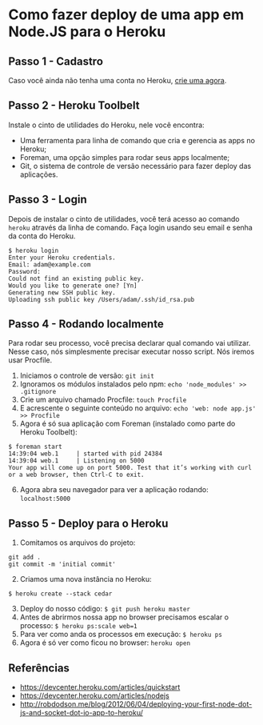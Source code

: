 # Como fazer deploy de uma app em Node.JS para o Heroku

## Passo 1 - Cadastro

Caso você ainda não tenha uma conta no Heroku, [crie uma agora](https://api.heroku.com/signup).

## Passo 2 - Heroku Toolbelt

Instale o cinto de utilidades do Heroku, nele você encontra: 

* Uma ferramenta para linha de comando que cria e gerencia as apps no Heroku; 
* Foreman, uma opção simples para rodar seus apps localmente;
* Git, o sistema de controle de versão necessário para fazer deploy das aplicações.

## Passo 3 - Login

Depois de instalar o cinto de utilidades, você terá acesso ao comando `heroku` através da linha de comando. Faça login usando seu email e senha da conta do Heroku.

```
$ heroku login
Enter your Heroku credentials.
Email: adam@example.com
Password: 
Could not find an existing public key.
Would you like to generate one? [Yn] 
Generating new SSH public key.
Uploading ssh public key /Users/adam/.ssh/id_rsa.pub
```

## Passo 4 - Rodando localmente

Para rodar seu processo, você precisa declarar qual comando vai utilizar. Nesse caso, nós simplesmente precisar executar nosso script. Nós iremos usar Procfile.

1. Iniciamos o controle de versão: `git init`
2. Ignoramos os módulos instalados pelo npm: `echo 'node_modules' >> .gitignore`
3. Crie um arquivo chamado Procfile: `touch Procfile`
4. E acrescente o seguinte conteúdo no arquivo: `echo 'web: node app.js' >> Procfile`
5. Agora é só sua aplicação com Foreman (instalado como parte do Heroku Toolbelt): 

```
$ foreman start
14:39:04 web.1     | started with pid 24384
14:39:04 web.1     | Listening on 5000
Your app will come up on port 5000. Test that it’s working with curl or a web browser, then Ctrl-C to exit.
```
6. Agora abra seu navegador para ver a aplicação rodando: `localhost:5000`

## Passo 5 - Deploy para o Heroku

1. Comitamos os arquivos do projeto: 

``` 
git add .
git commit -m 'initial commit'
```
2. Criamos uma nova instância no Heroku: 

```
$ heroku create --stack cedar
```

3. Deploy do nosso código: `$ git push heroku master`
4. Antes de abrirmos nossa app no browser precisamos escalar o processo: `$ heroku ps:scale web=1`
5. Para ver como anda os processos em execução: `$ heroku ps`
6. Agora é só ver como ficou no browser: `heroku open`

## Referências

* https://devcenter.heroku.com/articles/quickstart
* https://devcenter.heroku.com/articles/nodejs	
* http://robdodson.me/blog/2012/06/04/deploying-your-first-node-dot-js-and-socket-dot-io-app-to-heroku/